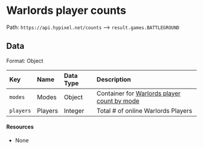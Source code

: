 # Warlords player counts
Path: `https://api.hypixel.net/counts` --> `result.games.BATTLEGROUND`

## Data
Format: Object

|Key|Name|Data Type|Description|
|:-|:-|:-|:-|
|`modes`|Modes|Object|Container for [Warlords player count by mode](https://github.com/Mysterium422/Hypixel-Api-Docs/tree/main/Counts/games/BATTLEGROUND/modes)|
|`players`|Players|Integer|Total # of online Warlords Players|

#### Resources
- None